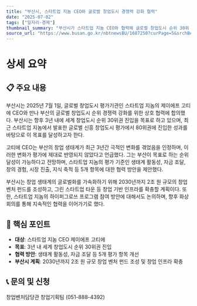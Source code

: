 ```yaml
---
title: "부산시, 스타트업 지놈 CEO와 글로벌 창업도시 경쟁력 강화 협력"
date: "2025-07-02"
tags: ["일자리·경제"]
thumbnail_summary: "부산시가 스타트업 지놈 CEO와 협력해 글로벌 창업도시 순위 30위 진입을 목표로 한다."
source_url: "https://www.busan.go.kr/nbtnewsBU/1687250?curPage=5&srchBeginDt=&srchEndDt=&srchKey=&srchText="
---
```


# 상세 요약

## 📋 주요 내용
부산시는 2025년 7월 1일, 글로벌 창업도시 평가기관인 스타트업 지놈의 제이에프 고티에 CEO와 만나 부산의 글로벌 창업도시 순위 경쟁력 강화를 위한 상호 협력에 합의했다. 부산시는 향후 3년 내에 세계 창업도시 순위 30위권 진입을 목표로 하고 있으며, 최근 스타트업 지놈에서 발표한 글로벌 신흥 창업도시 평가에서 80위권에 진입한 성과를 바탕으로 이 목표를 달성하고자 한다.

고티에 CEO는 부산의 창업 생태계가 최근 3년간 극적인 변화를 겪었음을 인정하며, 이러한 변화가 평가에 제대로 반영되지 않았다고 언급했다. 그는 부산이 목표로 하는 순위 달성이 가능하다고 전망하며, 스타트업 지놈의 평가 기준인 생태계 활동성, 자금 조달, 창의 경험, 시장 진출, 지식 축적 등 5개 항목에 대한 협력 방안을 제안했다.

부산시는 창업 생태계의 글로벌화를 가속화하기 위해 2030년까지 2조 원 규모의 창업 벤처 펀드를 조성하고, 그린 스타트업 타운 등 창업 기반 인프라를 확충할 계획이다. 또한, 스타트업 지놈의 하이퍼그로쓰 프로그램 참여 방안에 대해서도 논의하며, 향후 화상회의를 통해 지속적인 협력을 이어가기로 했다.

## 🎯 핵심 포인트
- **대상**: 스타트업 지놈 CEO 제이에프 고티에
- **목표**: 3년 내 세계 창업도시 순위 30위권 진입
- **협력 방안**: 생태계 활동성, 자금 조달 등 5개 평가 항목 개선
- **부산시 계획**: 2030년까지 2조 원 규모 창업 벤처 펀드 조성 및 창업 인프라 확충

## 📞 문의 및 신청
창업벤처담당관 창업기획팀 (051-888-4392)